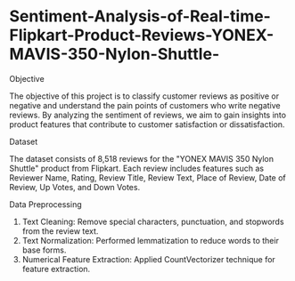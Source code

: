 # Sentiment-Analysis-of-Real-time-Flipkart-Product-Reviews-YONEX-MAVIS-350-Nylon-Shuttle-

Objective


The objective of this project is to classify customer reviews as positive or negative and understand the pain points of customers who write negative reviews. By analyzing the sentiment of reviews, we aim to gain insights into product features that contribute to customer satisfaction or dissatisfaction.


Dataset


The dataset consists of 8,518 reviews for the "YONEX MAVIS 350 Nylon Shuttle" product from Flipkart. Each review includes features such as Reviewer Name, Rating, Review Title, Review Text, Place of Review, Date of Review, Up Votes, and Down Votes.


Data Preprocessing


1. Text Cleaning: Remove special characters, punctuation, and stopwords from the review text.
2. Text Normalization: Performed lemmatization to reduce words to their base forms.
3. Numerical Feature Extraction: Applied CountVectorizer technique for feature extraction.


   


